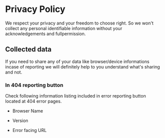 # Privacy Policy
We respect your privacy and your freedom to choose right. So
we won't collect any personal identifiable information without your 
acknowledgements and fullpermission.
## Collected data
 If you need to share any of your data like browser/device informations
incase of reporting we will definitely help to you understand what's sharing and not.
### In 404 reporting button
 Check following information listing included in error reporting button located at 404 error pages.
- Browser Name
<p id="name"></p>

- Version 
<p id="version"></p>

- Error facing URL


<script>
var browserName = (function (agent) {        switch (true) {
            case agent.indexOf("edge") > -1: return "MS Edge";
            case agent.indexOf("edg/") > -1: return "Edge ( chromium based)";
            case agent.indexOf("opr") > -1 && !!window.opr: return "Opera";
            case agent.indexOf("chrome") > -1 && !!window.chrome: return "Chrome";
            case agent.indexOf("trident") > -1: return "MS IE";
            case agent.indexOf("firefox") > -1: return "Mozilla Firefox";
            case agent.indexOf("safari") > -1: return "Safari";
            default: return "other";
        }
    })(window.navigator.userAgent.toLowerCase());
function isBrave() {
  if (window.navigator.brave != undefined) {
    if (window.navigator.brave.isBrave.name == "isBrave") {
      return true;
    } else {
      return false;
    }
  } else {
    return false;
  }
}

if(isBrave){
    browserName = "Brave (chromium based)";
}
browserName += " Browser";
var version = navigator.appVersion;

//load

document.getElementById("name").innerHTML = "browser: "+ browserName;
document.getElementById("version").innerHTML = "Supported Versions: " + version;

</script>
